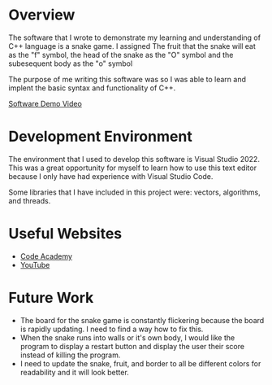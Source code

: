 # Overview

The software that I wrote to demonstrate my learning and understanding of C++ language is a snake game. I assigned The fruit that the snake will eat as the "f" symbol, the head of the snake as the "O" symbol and the subesequent body as the "o" symbol

The purpose of me writing this software was so I was able to learn and implent the basic syntax and functionality of C++.

[Software Demo Video](https://youtu.be/lfFyeejE66g)

# Development Environment

The environment that I used to develop this software is Visual Studio 2022. This was a great opportunity for myself to learn how to use this text editor because I only have had experience with Visual Studio Code. 

Some libraries that I have included in this project were: vectors, algorithms, and threads.

# Useful Websites

- [Code Academy](https://www.codecademy.com/learn/learn-c-plus-plus)
- [YouTube](https://www.youtube.com/watch?v=W1CjYKmTB-c)

# Future Work

- The board for the snake game is constantly flickering because the board is rapidly updating. I need to find a way how to fix this. 
- When the snake runs into walls or  it's own body, I would like the program to display a restart button and display the user their score instead of killing the program.
- I need to update the snake, fruit, and border to all be different colors for readability and it will look better.
